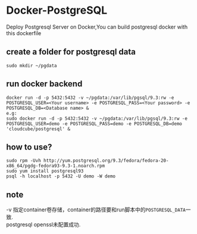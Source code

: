 Docker-PostgreSQL
==========

Deploy Postgresql Server on Docker,You can build postgresql docker with this dockerfile  

## create a folder for postgresql data  
```
sudo mkdir ~/pgdata  
```
## run docker backend  
```
docker run -d -p 5432:5432 -v ~/pgdata:/var/lib/pgsql/9.3:rw -e POSTGRESQL_USER=<Your username> -e POSTGRESQL_PASS=<Your password> -e POSTGRESQL_DB=<Database name> &   
e.g:  
sudo docker run -d -p 5432:5432 -v ~/pgdata:/var/lib/pgsql/9.3:rw -e POSTGRESQL_USER=demo -e POSTGRESQL_PASS=demo -e POSTGRESQL_DB=demo 'cloudcube/postgresql' &  
```
## how to use?  
```
sudo rpm -Uvh http://yum.postgresql.org/9.3/fedora/fedora-20-x86_64/pgdg-fedora93-9.3-1.noarch.rpm  
sudo yum install postgresql93  
psql -h localhost -p 5432 -U demo -W demo  
```
## note    
-v 指定container卷存储，container的路径要和run脚本中的`POSTGRESQL_DATA`一致.  
postgresql openssl未配置成功.  



